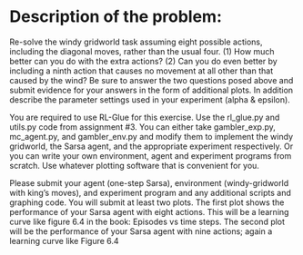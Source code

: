 # Description of the problem:

Re-solve the windy gridworld task assuming eight possible actions, including the diagonal moves, rather than the usual four. (1) How much better can you do with the extra actions? (2) Can you do even better by including a ninth
action that causes no movement at all other than that caused by the wind? Be sure to answer the two questions posed above and submit evidence for your answers in the form of additional plots. In
addition describe the parameter settings used in your experiment (alpha & epsilon).

You are required to use RL-Glue for this exercise. Use the rl_glue.py and utils.py code from assignment #3. You can either take gambler_exp.py, mc_agent.py, and gambler_env.py and modify
them to implement the windy gridworld, the Sarsa agent, and the appropriate experiment respectively. Or you can write your own environment, agent and experiment programs from scratch.
Use whatever plotting software that is convenient for you.

Please submit your agent (one-step Sarsa), environment (windy-gridworld with king’s moves), and experiment program and any additional scripts and graphing code. You will submit at least two
plots. The first plot shows the performance of your Sarsa agent with eight actions. This will be a learning curve like figure 6.4 in the book: Episodes vs time steps. The second plot will be the
performance of your Sarsa agent with nine actions; again a learning curve like Figure 6.4
